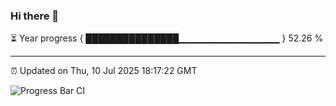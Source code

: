 ### Hi there 👋

⏳ Year progress { ███████████████▁▁▁▁▁▁▁▁▁▁▁▁▁▁▁ } 52.26 %

---

⏰ Updated on Thu, 10 Jul 2025 18:17:22 GMT

![Progress Bar CI](https://github.com/Shyam-Makwana/GitHub-Actions-Demo/workflows/Progress%20Bar%20CI/badge.svg)
